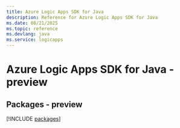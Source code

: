 ```yaml
---
title: Azure Logic Apps SDK for Java
description: Reference for Azure Logic Apps SDK for Java
ms.date: 08/21/2025
ms.topic: reference
ms.devlang: java
ms.service: logicapps
---
```

# Azure Logic Apps SDK for Java - preview
## Packages - preview
[!INCLUDE [packages](logic-apps-index.md)]